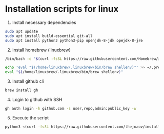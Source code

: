 # Installation scripts for linux

1. Install necessary dependencies
```bash
sudo apt update
sudo apt install build-essential git-all
sudo apt install python3 python3-pip openjdk-8-jdk opejdk-8-jre
```
2. Install homebrew (linuxbrew)
```bash
/bin/bash -c "$(curl -fsSL https://raw.githubusercontent.com/Homebrew/install/HEAD/install.sh)"

echo 'eval "$(/home/linuxbrew/.linuxbrew/bin/brew shellenv)"' >> ~/.profile
eval "$(/home/linuxbrew/.linuxbrew/bin/brew shellenv)"
```
3. Install github cli
```bash
brew install gh
```
4. Login to github with SSH
```bash
gh auth login -h github.com -s user,repo,admin:public_key -w
```
5. Execute the script
```bash
python3 <(curl -fsSL https://raw.githubusercontent.com/thejoaov/installation-scripts/HEAD/linux/install.py)>
```